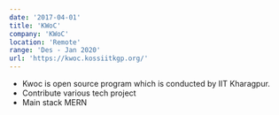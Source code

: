 ```yaml
---
date: '2017-04-01'
title: 'KWoC'
company: 'KWoC'
location: 'Remote'
range: 'Des - Jan 2020'
url: 'https://kwoc.kossiitkgp.org/'
---
```


- Kwoc is open source program which is conducted by IIT Kharagpur.
- Contribute various tech project 
- Main stack MERN
